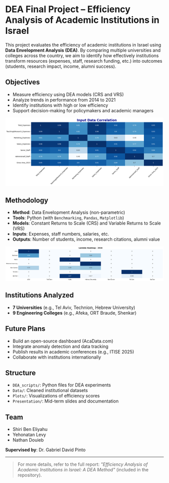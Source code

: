 # DEA Final Project – Efficiency Analysis of Academic Institutions in Israel

This project evaluates the efficiency of academic institutions in Israel using **Data Envelopment Analysis (DEA)**. By comparing multiple universities and colleges across the country, we aim to identify how effectively institutions transform resources (expenses, staff, research funding, etc.) into outcomes (students, research impact, income, alumni success).

## Objectives

- Measure efficiency using DEA models (CRS and VRS)
- Analyze trends in performance from 2014 to 2021
- Identify institutions with high or low efficiency
- Support decision-making for policymakers and academic managers

![DEA Flow](Images/matrix.png)


## Methodology

- **Method**: Data Envelopment Analysis (non-parametric)
- **Tools**: Python (with `Benchmarking`, `Pandas`, `Matplotlib`)
- **Models**: Constant Returns to Scale (CRS) and Variable Returns to Scale (VRS)
- **Inputs**: Expenses, staff numbers, salaries, etc.
- **Outputs**: Number of students, income, research citations, alumni value

![DEA Flow](Images/lambdas.png)


## Institutions Analyzed

- **7 Universities** (e.g., Tel Aviv, Technion, Hebrew University)
- **9 Engineering Colleges** (e.g., Afeka, ORT Braude, Shenkar)

## Future Plans

- Build an open-source dashboard (AcaData.com)
- Integrate anomaly detection and data tracking
- Publish results in academic conferences (e.g., ITISE 2025)
- Collaborate with institutions internationally

## Structure

- `DEA_scripts/`: Python files for DEA experiments
- `Data/`: Cleaned institutional datasets
- `Plots/`: Visualizations of efficiency scores
- `Presentation/`: Mid-term slides and documentation

## Team

- Shiri Ben Eliyahu
- Yehonatan Levy
- Nathan Douieb

**Supervised by**: Dr. Gabriel David Pinto

---

> For more details, refer to the full report: *"Efficiency Analysis of Academic Institutions in Israel: A DEA Method"* (included in the repository).
